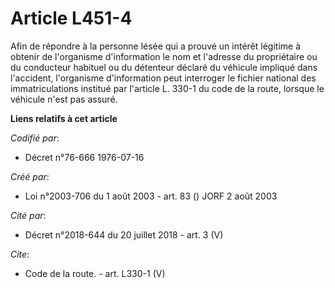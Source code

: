 # Article L451-4

Afin de répondre à la personne lésée qui a prouvé un intérêt légitime à obtenir de l'organisme d'information le nom et
l'adresse du propriétaire ou du conducteur habituel ou du détenteur déclaré du véhicule impliqué dans l'accident, l'organisme
d'information peut interroger le fichier national des immatriculations institué par l'article L. 330-1 du code de la route,
lorsque le véhicule n'est pas assuré.

**Liens relatifs à cet article**

_Codifié par_:

  - Décret n°76-666 1976-07-16

_Créé par_:

  - Loi n°2003-706 du 1 août 2003 - art. 83 () JORF 2 août 2003

_Cité par_:

  - Décret n°2018-644 du 20 juillet 2018 - art. 3 (V)

_Cite_:

  - Code de la route. - art. L330-1 (V)
